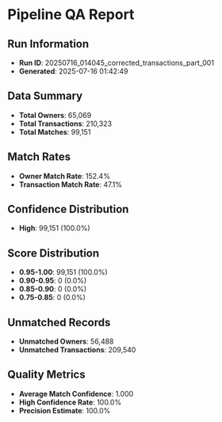 # Pipeline QA Report

## Run Information
- **Run ID**: 20250716_014045_corrected_transactions_part_001
- **Generated**: 2025-07-16 01:42:49

## Data Summary
- **Total Owners**: 65,069
- **Total Transactions**: 210,323
- **Total Matches**: 99,151

## Match Rates
- **Owner Match Rate**: 152.4%
- **Transaction Match Rate**: 47.1%

## Confidence Distribution
- **High**: 99,151 (100.0%)

## Score Distribution
- **0.95-1.00**: 99,151 (100.0%)
- **0.90-0.95**: 0 (0.0%)
- **0.85-0.90**: 0 (0.0%)
- **0.75-0.85**: 0 (0.0%)

## Unmatched Records
- **Unmatched Owners**: 56,488
- **Unmatched Transactions**: 209,540

## Quality Metrics
- **Average Match Confidence**: 1.000
- **High Confidence Rate**: 100.0%
- **Precision Estimate**: 100.0%

